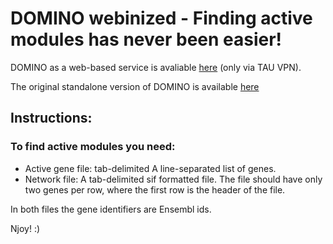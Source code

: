 # DOMINO webinized - Finding active modules has never been easier!

DOMINO as a web-based service is avaliable [here](http://rack-shamir3.cs.tau.ac.il:8000/) (only via TAU VPN).

The original standalone version of DOMINO is available [here](https://github.com/Shamir-Lab/DOMINO)

## Instructions: 

### To find active modules you need:
* Active gene file: tab-delimited A line-separated list of genes. 
* Network file: A tab-delimited sif formatted file. The file should have only two genes per row, where the first row is the header of the file.

In both files the gene identifiers are Ensembl ids. 

Njoy! :)
